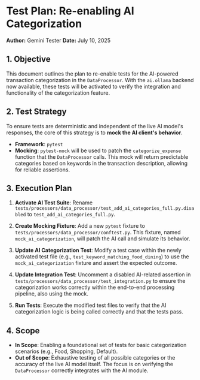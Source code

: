 # Test Plan: Re-enabling AI Categorization

**Author:** Gemini Tester
**Date:** July 10, 2025

## 1. Objective

This document outlines the plan to re-enable tests for the AI-powered transaction categorization in the `DataProcessor`. With the `ai.ollama` backend now available, these tests will be activated to verify the integration and functionality of the categorization feature.

## 2. Test Strategy

To ensure tests are deterministic and independent of the live AI model's responses, the core of this strategy is to **mock the AI client's behavior**.

- **Framework**: `pytest`
- **Mocking**: `pytest-mock` will be used to patch the `categorize_expense` function that the `DataProcessor` calls. This mock will return predictable categories based on keywords in the transaction description, allowing for reliable assertions.

## 3. Execution Plan

1.  **Activate AI Test Suite**: Rename `tests/processors/data_processor/test_add_ai_categories_full.py.disabled` to `test_add_ai_categories_full.py`.

2.  **Create Mocking Fixture**: Add a new `pytest` fixture to `tests/processors/data_processor/conftest.py`. This fixture, named `mock_ai_categorization`, will patch the AI call and simulate its behavior.

3.  **Update AI Categorization Test**: Modify a test case within the newly activated test file (e.g., `test_keyword_matching_food_dining`) to use the `mock_ai_categorization` fixture and assert the expected outcome.

4.  **Update Integration Test**: Uncomment a disabled AI-related assertion in `tests/processors/data_processor/test_integration.py` to ensure the categorization works correctly within the end-to-end processing pipeline, also using the mock.

5.  **Run Tests**: Execute the modified test files to verify that the AI categorization logic is being called correctly and that the tests pass.

## 4. Scope

- **In Scope**: Enabling a foundational set of tests for basic categorization scenarios (e.g., Food, Shopping, Default).
- **Out of Scope**: Exhaustive testing of all possible categories or the accuracy of the live AI model itself. The focus is on verifying the `DataProcessor` correctly integrates with the AI module.
